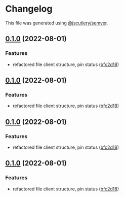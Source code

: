 # Changelog

This file was generated using [@jscutlery/semver](https://github.com/jscutlery/semver).

## [0.1.0](https://github.com/Crate-Network/crate/compare/@crate/types-0.0.1...@crate/types-0.1.0) (2022-08-01)

### Features

- refactored file client structure, pin status ([bfc2d18](https://github.com/Crate-Network/crate/commit/bfc2d18814bca2bf43bc7bef1013cac40ed744ce))

## [0.1.0](https://github.com/Crate-Network/crate/compare/@crate/types-0.0.1...@crate/types-0.1.0) (2022-08-01)

### Features

- refactored file client structure, pin status ([bfc2d18](https://github.com/Crate-Network/crate/commit/bfc2d18814bca2bf43bc7bef1013cac40ed744ce))

## [0.1.0](https://github.com/Crate-Network/crate/compare/@crate/types-0.0.1...@crate/types-0.1.0) (2022-08-01)

### Features

- refactored file client structure, pin status ([bfc2d18](https://github.com/Crate-Network/crate/commit/bfc2d18814bca2bf43bc7bef1013cac40ed744ce))

## [0.1.0](https://github.com/Crate-Network/crate/compare/@crate/types-0.0.1...@crate/types-0.1.0) (2022-08-01)

### Features

- refactored file client structure, pin status ([bfc2d18](https://github.com/Crate-Network/crate/commit/bfc2d18814bca2bf43bc7bef1013cac40ed744ce))
